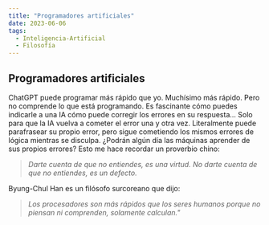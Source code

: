 ```yaml
---
title: "Programadores artificiales"
date: 2023-06-06
tags:
  - Inteligencia-Artificial
  - Filosofía
---
```

## Programadores artificiales

ChatGPT puede programar más rápido que yo. Muchísimo más rápido. Pero no comprende lo que está programando. Es fascinante cómo puedes indicarle a una IA cómo puede corregir los errores en su respuesta... Solo para que la IA vuelva a cometer el error una y otra vez. Literalmente puede parafrasear su propio error, pero sigue cometiendo los mismos errores de lógica mientras se disculpa. ¿Podrán algún día las máquinas aprender de sus propios errores? Esto me hace recordar un proverbio chino:

> _Darte cuenta de que no entiendes, es una virtud. No darte cuenta de que no entiendes, es un defecto._

Byung-Chul Han es un filósofo surcoreano que dijo:

> _Los procesadores son más rápidos que los seres humanos porque no piensan ni comprenden, solamente calculan."_

